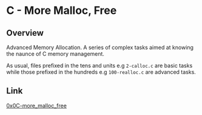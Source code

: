 # C - More Malloc, Free

## Overview
Advanced Memory Allocation. A series of complex tasks aimed at knowing the naunce of C memory management.

As usual, files prefixed in the tens and units e.g `2-calloc.c` are basic tasks while those prefixed in the hundreds e.g `100-realloc.c` are advanced tasks.

## Link
[0x0C-more_malloc_free](https://intranet.alxswe.com/projects/223)
